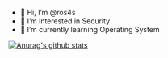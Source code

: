 - 👋 Hi, I’m @ros4s
- 👀 I’m interested in Security
- 🌱 I’m currently learning Operating System

<!---
ros4s/ros4s is a ✨ special ✨ repository because its `README.md` (this file) appears on your GitHub profile.
You can click the Preview link to take a look at your changes.
--->

 [![Anurag's github stats](https://github-readme-stats.vercel.app/api?username=ros4s)](https://github.com/anuraghazra/github-readme-stats)
